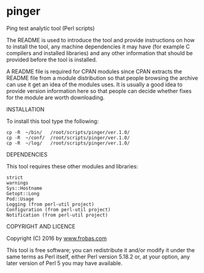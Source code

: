# pinger
Ping test analytic tool (Perl scripts)

The README is used to introduce the tool and provide instructions on
how to install the tool, any machine dependencies it may have (for
example C compilers and installed libraries) and any other information
that should be provided before the tool is installed.

A README file is required for CPAN modules since CPAN extracts the
README file from a module distribution so that people browsing the
archive can use it get an idea of the modules uses. It is usually a
good idea to provide version information here so that people can
decide whether fixes for the module are worth downloading.

INSTALLATION

To install this tool type the following:

	cp -R  ~/bin/   /root/scripts/pinger/ver.1.0/
	cp -R  ~/conf/  /root/scripts/pinger/ver.1.0/
	cp -R  ~/log/   /root/scripts/pinger/ver.1.0/

DEPENDENCIES

This tool requires these other modules and libraries:

  	strict
	warnings
	Sys::Hostname
	Getopt::Long
	Pod::Usage
	Logging (from perl-util project)
	Configuration (from perl-util project)
	Notification (from perl-util project)

COPYRIGHT AND LICENCE

Copyright (C) 2016 by www.frobas.com

This tool is free software; you can redistribute it and/or modify
it under the same terms as Perl itself, either Perl version 5.18.2 or,
at your option, any later version of Perl 5 you may have available.


